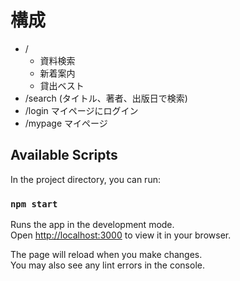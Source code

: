 # 構成

-  /
   - 資料検索
   - 新着案内
   - 貸出ベスト
-  /search
   (タイトル、著者、出版日で検索)
-  /login マイページにログイン
-  /mypage マイページ


## Available Scripts

In the project directory, you can run:

### `npm start`

Runs the app in the development mode.\
Open [http://localhost:3000](http://localhost:3000) to view it in your browser.

The page will reload when you make changes.\
You may also see any lint errors in the console.
